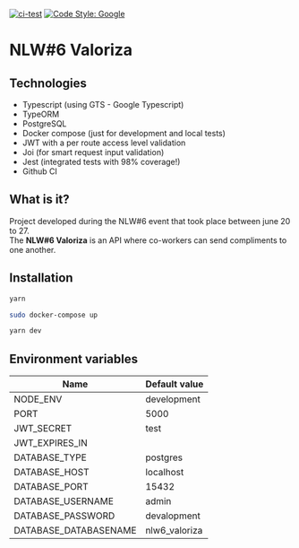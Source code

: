 [![ci-test](https://github.com/suricat89/nlw6_valoriza/actions/workflows/cy.yml/badge.svg)](https://github.com/suricat89/nlw6_valoriza/actions/workflows/cy.yml)
[![Code Style: Google](https://img.shields.io/badge/code%20style-google-blueviolet.svg)](https://github.com/google/gts)

# NLW#6 Valoriza

## Technologies

- Typescript (using GTS - Google Typescript)
- TypeORM
- PostgreSQL
- Docker compose (just for development and local tests)
- JWT with a per route access level validation
- Joi (for smart request input validation)
- Jest (integrated tests with 98% coverage!)
- Github CI

## What is it?

Project developed during the NLW#6 event that took place between june 20 to 27.<br/>
The **NLW#6 Valoriza** is an API where co-workers can send compliments to one another.

## Installation

```bash
yarn

sudo docker-compose up

yarn dev
```

## Environment variables

| Name                  | Default value |
| --------------------- | ------------- |
| NODE_ENV              | development   |
| PORT                  | 5000          |
| JWT_SECRET            | test          |
| JWT_EXPIRES_IN        |               |
| DATABASE_TYPE         | postgres      |
| DATABASE_HOST         | localhost     |
| DATABASE_PORT         | 15432         |
| DATABASE_USERNAME     | admin         |
| DATABASE_PASSWORD     | devalopment   |
| DATABASE_DATABASENAME | nlw6_valoriza |
